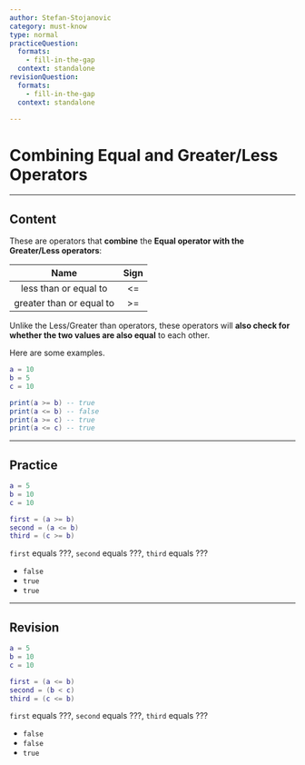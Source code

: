 ```yaml
---
author: Stefan-Stojanovic
category: must-know
type: normal
practiceQuestion:
  formats:
    - fill-in-the-gap
  context: standalone
revisionQuestion:
  formats:
    - fill-in-the-gap
  context: standalone

---
```


# Combining Equal and Greater/Less Operators

---
## Content


These are operators that **combine** the **Equal operator with the Greater/Less operators**:

|           Name           | Sign |
|:------------------------:|:----:|
|   less than or equal to  |  <=  |
| greater than or equal to |  >=  |

Unlike the Less/Greater than operators, these operators will **also check for whether the two values are also equal** to each other.

Here are some examples.

```lua
a = 10
b = 5
c = 10

print(a >= b) -- true
print(a <= b) -- false
print(a >= c) -- true
print(a <= c) -- true
```

---
## Practice

```lua
a = 5
b = 10
c = 10

first = (a >= b)
second = (a <= b)
third = (c >= b) 
```

`first` equals ???, `second` equals ???, `third` equals ???

- `false`
- `true`
- `true`

---
## Revision

```lua
a = 5
b = 10
c = 10

first = (a <= b)
second = (b < c)
third = (c <= b) 
```

`first` equals ???, `second` equals ???, `third` equals ???

- `false`
- `false`
- `true`
